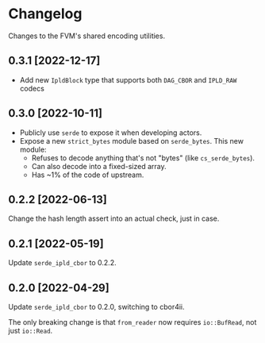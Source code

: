 # Changelog

Changes to the FVM's shared encoding utilities.

## 0.3.1 [2022-12-17]

- Add new `IpldBlock` type that supports both `DAG_CBOR` and `IPLD_RAW` codecs

## 0.3.0 [2022-10-11]

- Publicly use `serde` to expose it when developing actors.
- Expose a new `strict_bytes` module based on `serde_bytes`. This new module:
    - Refuses to decode anything that's not "bytes" (like `cs_serde_bytes`).
    - Can also decode into a fixed-sized array.
    - Has ~1% of the code of upstream.

## 0.2.2 [2022-06-13]

Change the hash length assert into an actual check, just in case.

## 0.2.1 [2022-05-19]

Update `serde_ipld_cbor` to 0.2.2.

## 0.2.0 [2022-04-29]

Update `serde_ipld_cbor` to 0.2.0, switching to cbor4ii.

The only breaking change is that `from_reader` now requires `io::BufRead`, not just `io::Read`.

